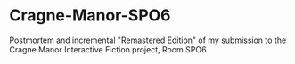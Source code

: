 # Cragne-Manor-SPO6
Postmortem and incremental "Remastered Edition" of my submission to the Cragne Manor Interactive Fiction project, Room SPO6
